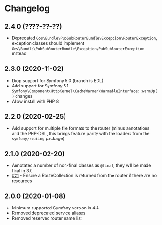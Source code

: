 # Changelog

## 2.4.0 (????-??-??)

- Deprecated `Gos\Bundle\PubSubRouterBundle\Exception\RouterException`, exception classes should implement `Gos\Bundle\PubSubRouterBundle\Exception\PubSubRouterException` instead

## 2.3.0 (2020-11-02)

- Drop support for Symfony 5.0 (branch is EOL)
- Add support for Symfony 5.1 `Symfony\Component\HttpKernel\CacheWarmer\WarmableInterface::warmUp()` changes
- Allow install with PHP 8

## 2.2.0 (2020-02-25)

- Add support for multiple file formats to the router (minus annotations and the PHP-DSL, this brings feature parity with the loaders from the `symfony/routing` package)

## 2.1.0 (2020-02-20)

- Annotated a number of non-final classes as `@final`, they will be made final in 3.0
- [#21](https://github.com/GeniusesOfSymfony/PubSubRouterBundle/issues/21) - Ensure a RouteCollection is returned from the router if there are no resources

## 2.0.0 (2020-01-08)

- Minimum supported Symfony version is 4.4
- Removed deprecated service aliases
- Removed reserved router name list
